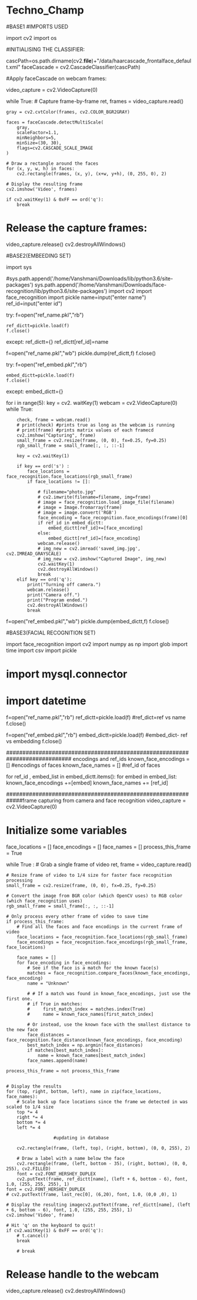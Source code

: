 # Techno_Champ
#BASE1
#IMPORTS USED 

import cv2
import os

#INITIALISING THE CLASSIFIER:

cascPath=os.path.dirname(cv2.__file__)+"/data/haarcascade_frontalface_default.xml"
faceCascade = cv2.CascadeClassifier(cascPath)

#Apply faceCascade on webcam frames:

video_capture = cv2.VideoCapture(0)

while True:
    # Capture frame-by-frame
    ret, frames = video_capture.read()

    gray = cv2.cvtColor(frames, cv2.COLOR_BGR2GRAY)

    faces = faceCascade.detectMultiScale(
        gray,
        scaleFactor=1.1,
        minNeighbors=5,
        minSize=(30, 30),
        flags=cv2.CASCADE_SCALE_IMAGE
    )

    # Draw a rectangle around the faces
    for (x, y, w, h) in faces:
        cv2.rectangle(frames, (x, y), (x+w, y+h), (0, 255, 0), 2)

    # Display the resulting frame
    cv2.imshow('Video', frames)

    if cv2.waitKey(1) & 0xFF == ord('q'):
        break
# Release the capture frames:
video_capture.release()
cv2.destroyAllWindows()

#BASE2(EMBEEDING SET)

import sys

#sys.path.append('/home/Vanshmani/Downloads/lib/python3.6/site-packages')
sys.path.append('/home/Vanshmani/Downloads/face-recognition/lib/python3.6/site-packages')
import cv2 
import face_recognition
import pickle
name=input("enter name")   
ref_id=input("enter id")

try:
	f=open("ref_name.pkl","rb")

	ref_dictt=pickle.load(f)
	f.close()
except:
	ref_dictt={}
ref_dictt[ref_id]=name


f=open("ref_name.pkl","wb")
pickle.dump(ref_dictt,f)
f.close()

try:
	f=open("ref_embed.pkl","rb")

	embed_dictt=pickle.load(f)
	f.close()
except:
	embed_dictt={}





for i in range(5):
	key = cv2. waitKey(1)
	webcam = cv2.VideoCapture(0)
	while True:
	     
		check, frame = webcam.read()
		# print(check) #prints true as long as the webcam is running
		# print(frame) #prints matrix values of each framecd 
		cv2.imshow("Capturing", frame)
		small_frame = cv2.resize(frame, (0, 0), fx=0.25, fy=0.25)
		rgb_small_frame = small_frame[:, :, ::-1]
		
		key = cv2.waitKey(1)

		if key == ord('s') : 
			face_locations = face_recognition.face_locations(rgb_small_frame)
			if face_locations != []:

				# filename="photo.jpg"
				# cv2.imwrite(filename=filename, img=frame)
				# image = face_recognition.load_image_file(filename)
				# image = Image.fromarray(frame)
				# image = image.convert('RGB')
				face_encoding = face_recognition.face_encodings(frame)[0]
				if ref_id in embed_dictt:
					embed_dictt[ref_id]+=[face_encoding]
				else:
					embed_dictt[ref_id]=[face_encoding]
				webcam.release()
				# img_new = cv2.imread('saved_img.jpg', cv2.IMREAD_GRAYSCALE)
				# img_new = cv2.imshow("Captured Image", img_new)
				cv2.waitKey(1)
				cv2.destroyAllWindows()     
				break
		elif key == ord('q'):
			print("Turning off camera.")
			webcam.release()
			print("Camera off.")
			print("Program ended.")
			cv2.destroyAllWindows()
			break
f=open("ref_embed.pkl","wb")
pickle.dump(embed_dictt,f)
f.close()

#BASE3(FACIAL RECOGNITION SET)

import face_recognition
import cv2
import numpy as np
import glob
import time
import csv
import pickle
# import mysql.connector
# import datetime



f=open("ref_name.pkl","rb")
ref_dictt=pickle.load(f)         #ref_dict=ref vs name
f.close()

f=open("ref_embed.pkl","rb")
embed_dictt=pickle.load(f)      #embed_dict- ref  vs embedding 
f.close()

############################################################################  encodings and ref_ids 
known_face_encodings = []  #encodings of faces
known_face_names = []	   #ref_id of faces



for ref_id , embed_list in embed_dictt.items():
	for embed in embed_list:
		known_face_encodings +=[embed]
		known_face_names += [ref_id]
   												


#############################################################frame capturing from camera and face recognition
video_capture = cv2.VideoCapture(0)
# Initialize some variables
face_locations = []
face_encodings = []
face_names = []
process_this_frame = True

while True  :
	# Grab a single frame of video
	ret, frame = video_capture.read()

	# Resize frame of video to 1/4 size for faster face recognition processing
	small_frame = cv2.resize(frame, (0, 0), fx=0.25, fy=0.25)

	# Convert the image from BGR color (which OpenCV uses) to RGB color (which face_recognition uses)
	rgb_small_frame = small_frame[:, :, ::-1]

	# Only process every other frame of video to save time
	if process_this_frame:
		# Find all the faces and face encodings in the current frame of video
		face_locations = face_recognition.face_locations(rgb_small_frame)
		face_encodings = face_recognition.face_encodings(rgb_small_frame, face_locations)

		face_names = []
		for face_encoding in face_encodings:
			# See if the face is a match for the known face(s)
			matches = face_recognition.compare_faces(known_face_encodings, face_encoding)
			name = "Unknown"

			# # If a match was found in known_face_encodings, just use the first one.
			# if True in matches:
			#     first_match_index = matches.index(True)
			#     name = known_face_names[first_match_index]

			# Or instead, use the known face with the smallest distance to the new face
			face_distances = face_recognition.face_distance(known_face_encodings, face_encoding)
			best_match_index = np.argmin(face_distances)
			if matches[best_match_index]:
				name = known_face_names[best_match_index]
			face_names.append(name)

	process_this_frame = not process_this_frame


	# Display the results
	for (top, right, bottom, left), name in zip(face_locations, face_names):
		# Scale back up face locations since the frame we detected in was scaled to 1/4 size
		top *= 4
		right *= 4
		bottom *= 4
		left *= 4

		              #updating in database

		cv2.rectangle(frame, (left, top), (right, bottom), (0, 0, 255), 2)

		# Draw a label with a name below the face
		cv2.rectangle(frame, (left, bottom - 35), (right, bottom), (0, 0, 255), cv2.FILLED)
		font = cv2.FONT_HERSHEY_DUPLEX
		cv2.putText(frame, ref_dictt[name], (left + 6, bottom - 6), font, 1.0, (255, 255, 255), 1)
	font = cv2.FONT_HERSHEY_DUPLEX
	# cv2.putText(frame, last_rec[0], (6,20), font, 1.0, (0,0 ,0), 1)

	# Display the resulting imagecv2.putText(frame, ref_dictt[name], (left + 6, bottom - 6), font, 1.0, (255, 255, 255), 1)
	cv2.imshow('Video', frame)

	# Hit 'q' on the keyboard to quit!
	if cv2.waitKey(1) & 0xFF == ord('q'):
		# t.cancel()
		break

		# break

# Release handle to the webcam
video_capture.release()
cv2.destroyAllWindows()
